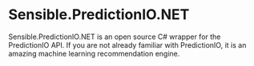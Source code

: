 Sensible.PredictionIO.NET
=========================
Sensible.PredictionIO.NET is an open source C# wrapper for the PredictionIO API. If you are not already familiar 
with PredictionIO, it is an amazing machine learning recommendation engine.
